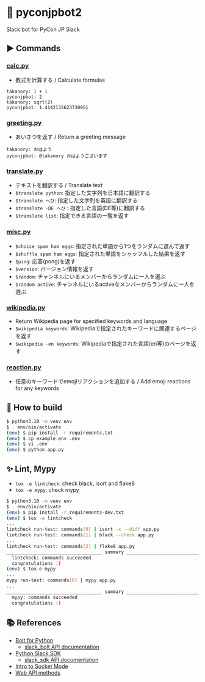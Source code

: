 # 🤖 pyconjpbot2

Slack bot for PyCon JP Slack

## ▶️ Commands

### [calc.py](/plugins/calc.py)

- 数式を計算する / Calculate formulas

```
takanory: 1 + 1
pyconjpbot: 2
takanory: sqrt(2)
pyconjpbot: 1.4142135623730951
```

### [greeting.py](/plugins/greeting.py)

- あいさつを返す / Return a greeting message

```
takanory: おはよう
pyconjpbot: @takanory おはようございます
```

### [translate.py](/plugins/trasnlate.py)

- テキストを翻訳する / Translate text
- `$translate python`: 指定した文字列を日本語に翻訳する
- `$translate へび`: 指定した文字列を英語に翻訳する
- `$translate -DE へび` : 指定した言語(DE等)に翻訳する
- `$translate list`: 指定できる言語の一覧を返す

### [misc.py](/plugins/misc.py)

- `$choice spam ham eggs`: 指定された単語から1つをランダムに選んで返す
- `$shuffle spam ham eggs`: 指定された単語をシャッフルした結果を返す
- `$ping`: 応答(pong)を返す
- `$version`: バージョン情報を返す
- `$random`: チャンネルにいるメンバーからランダムに一人を選ぶ
- `$random active`: チャンネルにいるactiveなメンバーからランダムに一人を選ぶ

### [wikipedia.py](/plugins/wikipedia.py)

- Return Wikipedia page for specified keywords and language
- `$wikipedia keywords`: Wikipediaで指定されたキーワードに関連するページを返す
- `$wikipedia -en keywords`: Wikipediaで指定された言語(en等)のページを返す

### [reaction.py](/plugins/reaction.py)

- 任意のキーワードでemojiリアクションを追加する / Add emoji reactions for any keywords

## 🔧 How to build

```bash
$ python3.10 -m venv env
$ . env/bin/activate
(env) $ pip install -r requirements.txt
(env) $ cp example.env .env
(env) $ vi .env
(env) $ python app.py
```

## ✨ Lint, Mypy

* `tox -e lintcheck`: check black, isort and flake8
* `tox -e mypy`: check mypy

```bash
$ python3.10 -m venv env
$ . env/bin/activate
(env) $ pip install -r requirements-dev.txt
(env) $ tox -e lintcheck
...
lintcheck run-test: commands[0] | isort -c --diff app.py
lintcheck run-test: commands[1] | black --check app.py
...
lintcheck run-test: commands[2] | flake8 app.py
___________________________________ summary ____________________________________
  lintcheck: commands succeeded
  congratulations :)
(env) $ tox-e mypy 
...
mypy run-test: commands[0] | mypy app.py
...
___________________________________ summary ____________________________________
  mypy: commands succeeded
  congratulations :)
```

## 📚 References

* [Bolt for Python](https://slack.dev/bolt-python/tutorial/getting-started)
  * [slack_bolt API documentation](https://slack.dev/bolt-python/api-docs/slack_bolt/)
* [Python Slack SDK](https://slack.dev/python-slack-sdk/)
  * [slack_sdk API documentation](https://slack.dev/python-slack-sdk/api-docs/slack_sdk/)
* [Intro to Socket Mode](https://api.slack.com/apis/connections/socket)
* [Web API methods](https://api.slack.com/methods)
